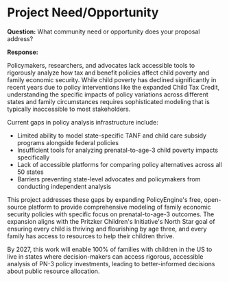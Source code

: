 # Project Need/Opportunity

**Question:** What community need or opportunity does your proposal address?

**Response:**

Policymakers, researchers, and advocates lack accessible tools to rigorously analyze how tax and benefit policies affect child poverty and family economic security. While child poverty has declined significantly in recent years due to policy interventions like the expanded Child Tax Credit, understanding the specific impacts of policy variations across different states and family circumstances requires sophisticated modeling that is typically inaccessible to most stakeholders.

Current gaps in policy analysis infrastructure include:
- Limited ability to model state-specific TANF and child care subsidy programs alongside federal policies
- Insufficient tools for analyzing prenatal-to-age-3 child poverty impacts specifically
- Lack of accessible platforms for comparing policy alternatives across all 50 states
- Barriers preventing state-level advocates and policymakers from conducting independent analysis

This project addresses these gaps by expanding PolicyEngine's free, open-source platform to provide comprehensive modeling of family economic security policies with specific focus on prenatal-to-age-3 outcomes. The expansion aligns with the Pritzker Children's Initiative's North Star goal of ensuring every child is thriving and flourishing by age three, and every family has access to resources to help their children thrive.

By 2027, this work will enable 100% of families with children in the US to live in states where decision-makers can access rigorous, accessible analysis of PN-3 policy investments, leading to better-informed decisions about public resource allocation.
